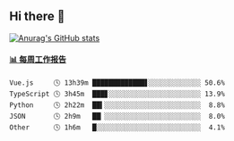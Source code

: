 ## Hi there 👋

[![Anurag's GitHub stats](https://github-readme-stats-orilights.vercel.app/api?username=orilights)](https://github.com/anuraghazra/github-readme-stats)

<!--
**OriLight152/OriLight152** is a ✨ _special_ ✨ repository because its `README.md` (this file) appears on your GitHub profile.

Here are some ideas to get you started:

- 🔭 I’m currently working on ...
- 🌱 I’m currently learning ...
- 👯 I’m looking to collaborate on ...
- 🤔 I’m looking for help with ...
- 💬 Ask me about ...
- 📫 How to reach me: ...
- 😄 Pronouns: ...
- ⚡ Fun fact: ...
-->

<!-- waka-box start -->
#### <a href="https://gist.github.com/92c8d5b388768c10efcba86e82b7c4fb" target="_blank">📊 每周工作报告</a>
```text
Vue.js     🕓 13h39m █████████████▋░░░░░░░░░░░░░ 50.6%
TypeScript 🕓 3h45m  ███▊░░░░░░░░░░░░░░░░░░░░░░░ 13.9%
Python     🕓 2h22m  ██▍░░░░░░░░░░░░░░░░░░░░░░░░  8.8%
JSON       🕓 2h9m   ██▏░░░░░░░░░░░░░░░░░░░░░░░░  8.0%
Other      🕓 1h6m   █░░░░░░░░░░░░░░░░░░░░░░░░░░  4.1%
```
<!-- Powered by https://github.com/journey-ad/waka-box-go . -->
<!-- waka-box end -->
